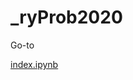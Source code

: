 # _ryProb2020

 Go-to

[index.ipynb](http://github.com/renyuanL/_ryProb2020/blob/master/index.ipynb)


